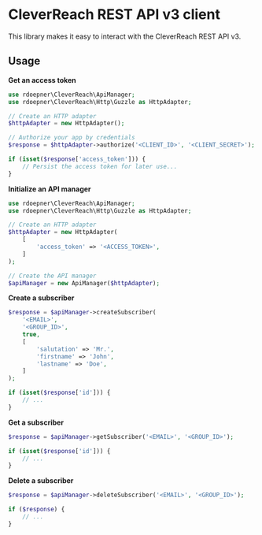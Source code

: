 # CleverReach REST API v3 client

This library makes it easy to interact with the CleverReach REST API v3.

## Usage

**Get an access token**

```php
use rdoepner\CleverReach\ApiManager;
use rdoepner\CleverReach\Http\Guzzle as HttpAdapter;

// Create an HTTP adapter
$httpAdapter = new HttpAdapter();

// Authorize your app by credentials
$response = $httpAdapter->authorize('<CLIENT_ID>', '<CLIENT_SECRET>');

if (isset($response['access_token'])) {
    // Persist the access token for later use...
}
```

**Initialize an API manager**

```php
use rdoepner\CleverReach\ApiManager;
use rdoepner\CleverReach\Http\Guzzle as HttpAdapter;

// Create an HTTP adapter
$httpAdapter = new HttpAdapter(
    [
        'access_token' => '<ACCESS_TOKEN>',
    ]
);

// Create the API manager
$apiManager = new ApiManager($httpAdapter);
```

**Create a subscriber**

```php
$response = $apiManager->createSubscriber(
    '<EMAIL>',
    '<GROUP_ID>',
    true,
    [
        'salutation' => 'Mr.',
        'firstname' => 'John',
        'lastname' => 'Doe',
    ]
);

if (isset($response['id'])) {
    // ...
}
```

**Get a subscriber**

```php
$response = $apiManager->getSubscriber('<EMAIL>', '<GROUP_ID>');

if (isset($response['id'])) {
    // ...
}
```

**Delete a subscriber**

```php
$response = $apiManager->deleteSubscriber('<EMAIL>', '<GROUP_ID>');

if ($response) {
    // ...
}
```
